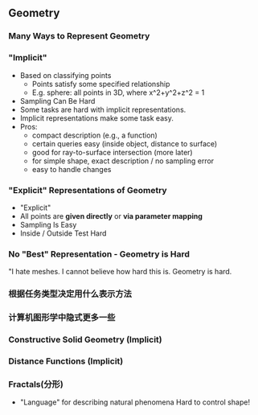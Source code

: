 ## Geometry

### Many Ways to Represent Geometry

### "Implicit"
- Based on classifying points
    - Points satisfy some specified relationship
    - E.g. sphere: all points in 3D, where x^2+y^2+z^2 = 1
- Sampling Can Be Hard
- Some tasks are hard with implicit representations.
- Implicit representations make some task easy.
- Pros:
    - compact description (e.g., a function)
    - certain queries easy (inside object, distance to surface)
    - good for ray-to-surface intersection (more later)
    - for simple shape, exact description / no sampling error
    - easy to handle changes 

### "Explicit" Representations of Geometry
- "Explicit"
- All points are **given directly** or **via parameter mapping**
- Sampling Is Easy
- Inside / Outside Test Hard

### No "Best" Representation - Geometry is Hard
"I hate meshes. I cannot believe how hard this is. Geometry is hard. 

### 根据任务类型决定用什么表示方法
### 计算机图形学中隐式更多一些

### Constructive Solid Geometry (Implicit)

### Distance Functions (Implicit)

### Fractals(分形)
- "Language" for describing natural phenomena Hard to control shape!